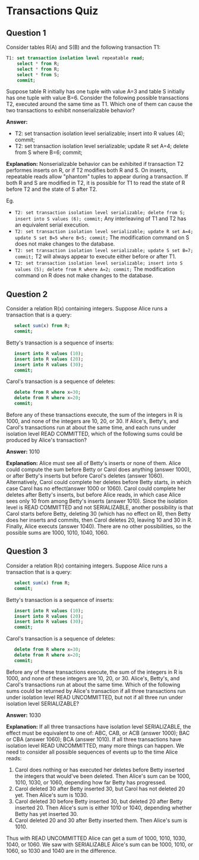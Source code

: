 Transactions Quiz
===========================

Question 1
------------------
Consider tables R(A) and S(B) and the following transaction T1: 
```SQL
T1: set transaction isolation level repeatable read;
    select * from R;
    select * from R;
    select * from S;
    commit;
```
Suppose table R initially has one tuple with value A=3 and table S initially has one tuple with value B=6. Consider the following possible transactions T2, executed around the same time as T1. Which one of them can cause the two transactions to exhibit nonserializable behavior? 

**Answer:** 
* T2: set transaction isolation level serializable; insert into R values (4); commit;
* T2: set transaction isolation level serializable; update R set A=4; delete from S where B=6; commit;

**Explanation:** 
Nonserializable behavior can be exhibited if transaction T2 performes inserts on R, or if T2 modifies both R and S. On inserts, repeatable reads allow "phantom" tuples to appear during a transaction. If both R and S are modified in T2, it is possible for T1 to read the state of R before T2 and the state of S after T2.

Eg.
* `T2: set transaction isolation level serializable; delete from S; insert into S values (6); commit;` Any interleaving of T1 and T2 has an equivalent serial execution.
* `T2: set transaction isolation level serializable; update R set A=4; update S set B=5 where B<5; commit;` The modification command on S does not make changes to the database.
* `T2: set transaction isolation level serializable; update S set B=7; commit;` T2 will always appear to execute either before or after T1.
* `T2: set transaction isolation level serializable; insert into S values (5); delete from R where A=2; commit;` The modification command on R does not make changes to the database.

Question 2
---------------------
Consider a relation R(x) containing integers. Suppose Alice runs a transaction that is a query: 
```SQL
   select sum(x) from R;
   commit;
```
Betty's transaction is a sequence of inserts: 
```SQL
   insert into R values (10);
   insert into R values (20);
   insert into R values (30);
   commit;
```
Carol's transaction is a sequence of deletes: 
```SQL
   delete from R where x=30;
   delete from R where x=20;
   commit;
```
Before any of these transactions execute, the sum of the integers in R is 1000, and none of the integers are 10, 20, or 30. If Alice's, Betty's, and Carol's transactions run at about the same time, and each runs under isolation level READ COMMITTED, which of the following sums could be produced by Alice's transaction? 

**Answer:** 
1010

**Explanation:** 
Alice must see all of Betty's inserts or none of them. Alice could compute the sum before Betty or Carol does anything (answer 1000), or after Betty's inserts but before Carol's deletes (answer 1060). Alternatively, Carol could complete her deletes before Betty starts, in which case Carol has no effect(answer 1000 or 1060). Carol could complete her deletes after Betty's inserts, but before Alice reads, in which case Alice sees only 10 from among Betty's inserts (answer 1010). Since the isolation level is READ COMMITTED and not SERIALIZABLE, another possibility is that Carol starts before Betty, deleting 30 (which has no effect on R), then Betty does her inserts and commits, then Carol deletes 20, leaving 10 and 30 in R. Finally, Alice executs (answer 1040). There are no other possibilities, so the possible sums are 1000, 1010, 1040, 1060.

Question 3
---------------------
Consider a relation R(x) containing integers. Suppose Alice runs a transaction that is a query: 
```SQL
   select sum(x) from R;
   commit;
```
Betty's transaction is a sequence of inserts: 
```SQL
   insert into R values (10);
   insert into R values (20);
   insert into R values (30);
   commit;
```
Carol's transaction is a sequence of deletes: 
```SQL
   delete from R where x=30;
   delete from R where x=20;
   commit;
```
Before any of these transactions execute, the sum of the integers in R is 1000, and none of these integers are 10, 20, or 30. Alice's, Betty's, and Carol's transactions run at about the same time. Which of the following sums could be returned by Alice's transaction if all three transactions run under isolation level READ UNCOMMITTED, but not if all three run under isolation level SERIALIZABLE? 

**Answer:** 
1030

**Explanation:** 
If all three transactions have isolation level SERIALIZABLE, the effect must be equivalent to one of: ABC, CAB, or ACB (answer 1000); BAC or CBA (answer 1060); BCA (answer 1010). If all three transactions have isolation level READ UNCOMMITTED, many more things can happen. We need to consider all possible sequences of events up to the time Alice reads: 

1.	Carol does nothing or has executed her deletes before Betty inserted the integers that would've been deleted. Then Alice's sum can be 1000, 1010, 1030, or 1060, depending how far Betty has progressed. 
2.	Carol deleted 30 after Betty inserted 30, but Carol has not deleted 20 yet. Then Alice's sum is 1030. 
3.	Carol deleted 30 before Betty inserted 30, but deleted 20 after Betty inserted 20. Then Alice's sum is either 1010 or 1040, depending whether Betty has yet inserted 30. 
4.	Carol deleted 20 and 30 after Betty inserted them. Then Alice's sum is 1010. 

Thus with READ UNCOMMITTED Alice can get a sum of 1000, 1010, 1030, 1040, or 1060. We saw with SERIALIZABLE Alice's sum can be 1000, 1010, or 1060, so 1030 and 1040 are in the difference.
